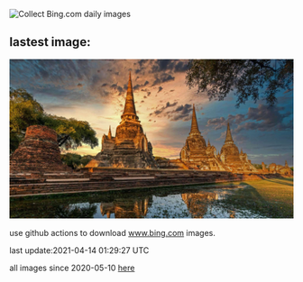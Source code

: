 ![Collect Bing.com daily images](https://github.com/counter2015/bing-daily-images/workflows/Collect%20Bing.com%20daily%20images/badge.svg)
## lastest image:
![](images/WatPhraSiSanphet.jpg)

use github actions to download www.bing.com images.

last update:2021-04-14 01:29:27 UTC

all images since 2020-05-10 [here](https://github.com/counter2015/bing-daily-images/tree/master/images) 
